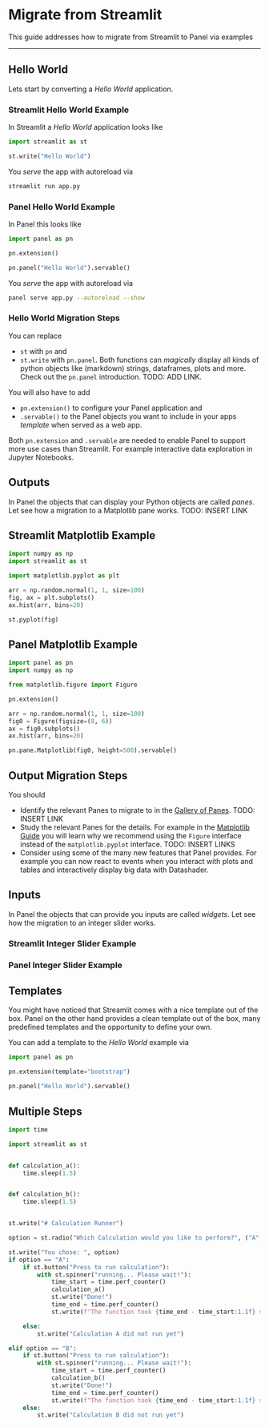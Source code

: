# Migrate from Streamlit

This guide addresses how to migrate from Streamlit to Panel via examples

---

## Hello World

Lets start by converting a *Hello World* application.

### Streamlit Hello World Example

In Streamlit a *Hello World* application looks like

```python
import streamlit as st

st.write("Hello World")
```

You *serve* the app with autoreload via

```bash
streamlit run app.py
```

### Panel Hello World Example

In Panel this looks like

```python
import panel as pn

pn.extension()

pn.panel("Hello World").servable()
```

You *serve* the app with autoreload via

```bash
panel serve app.py --autoreload --show
```

### Hello World Migration Steps

You can replace

- `st` with `pn` and
- `st.write` with `pn.panel`. Both functions can *magically* display
all kinds of python objects like (markdown) strings, dataframes, plots and more. Check out the `pn.panel` introduction. TODO: ADD LINK.

You will also have to add

- `pn.extension()` to configure your Panel application and
- `.servable()` to the Panel objects you want to include in your apps *template* when served as a web app.

Both `pn.extension` and `.servable` are needed to enable Panel to support more use cases than Streamlit. For example interactive data exploration in Jupyter Notebooks.

## Outputs

In Panel the objects that can display your Python objects are called *panes*. Let see how a migration to a Matplotlib pane works. TODO: INSERT LINK

## Streamlit Matplotlib Example

```python
import numpy as np
import streamlit as st

import matplotlib.pyplot as plt

arr = np.random.normal(1, 1, size=100)
fig, ax = plt.subplots()
ax.hist(arr, bins=20)

st.pyplot(fig)
```

## Panel Matplotlib Example

```python
import panel as pn
import numpy as np

from matplotlib.figure import Figure

pn.extension()

arr = np.random.normal(1, 1, size=100)
fig0 = Figure(figsize=(8, 6))
ax = fig0.subplots()
ax.hist(arr, bins=20)

pn.pane.Matplotlib(fig0, height=500).servable()
```

## Output Migration Steps

You should

- Identify the relevant Panes to migrate to in the [Gallery of Panes](). TODO: INSERT LINK
- Study the relevant Panes for the details. For example in the [Matplotlib Guide]() you will learn why we recommend using the `Figure` interface instead of the `matplotlib.pyplot` interface. TODO: INSERT LINKS
- Consider using some of the many new features that Panel provides. For example you can now react to events when you interact with plots and tables and interactively display big data with Datashader.

## Inputs

In Panel the objects that can provide you inputs are called *widgets*. Let see how the migration to an integer slider works.

### Streamlit Integer Slider Example

### Panel Integer Slider Example

## Templates

You might have noticed that Streamlit comes with a nice template out of the box. Panel on the other hand provides a clean template out of the box, many predefined templates and the opportunity to define your own.

You can add a template to the *Hello World* example via

```python
import panel as pn

pn.extension(template="bootstrap")

pn.panel("Hello World").servable()
```

## Multiple Steps

```python
import time

import streamlit as st


def calculation_a():
    time.sleep(1.5)


def calculation_b():
    time.sleep(1.5)


st.write("# Calculation Runner")

option = st.radio("Which Calculation would you like to perform?", ("A", "B"))

st.write("You chose: ", option)
if option == "A":
    if st.button("Press to run calculation"):
        with st.spinner("running... Please wait!"):
            time_start = time.perf_counter()
            calculation_a()
            st.write("Done!")
            time_end = time.perf_counter()
            st.write(f"The function took {time_end - time_start:1.1f} seconds to complete")

    else:
        st.write("Calculation A did not run yet")

elif option == "B":
    if st.button("Press to run calculation"):
        with st.spinner("running... Please wait!"):
            time_start = time.perf_counter()
            calculation_b()
            st.write("Done!")
            time_end = time.perf_counter()
            st.write(f"The function took {time_end - time_start:1.1f} seconds to complete")
    else:
        st.write("Calculation B did not run yet")
```
